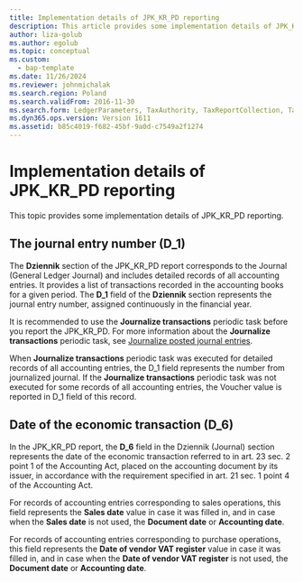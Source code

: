 ```yaml
---
title: Implementation details of JPK_KR_PD reporting
description: This article provides some implementation details of JPK_KR_PD report in legal entities in Poland.
author: liza-golub
ms.author: egolub
ms.topic: conceptual
ms.custom: 
  - bap-template
ms.date: 11/26/2024
ms.reviewer: johnmichalak
ms.search.region: Poland
ms.search.validFrom: 2016-11-30
ms.search.form: LedgerParameters, TaxAuthority, TaxReportCollection, TaxTable
ms.dyn365.ops.version: Version 1611
ms.assetid: b85c4019-f682-45bf-9a0d-c7549a2f1274
---
```

# Implementation details of JPK_KR_PD reporting

This topic provides some implementation details of JPK_KR_PD reporting.

## The journal entry number (D_1)

The **Dziennik** section of the JPK_KR_PD report corresponds to the Journal (General Ledger Journal) and includes detailed records of all accounting entries. 
It provides a list of transactions recorded in the accounting books for a given period.
The **D_1** field of the **Dziennik** section represents the journal entry number, assigned continuously in the financial year.

It is recommended to use the **Journalize transactions** periodic task before you report the JPK_KR_PD. 
For more information about the **Journalize transactions** periodic task, see [Journalize posted journal entries](../../general-ledger/tasks/journalize-posted-journal-entries.md).

When **Journalize transactions** periodic task was executed for detailed records of all accounting entries, the D_1 field represents the number from journalized journal. 
If the **Journalize transactions** periodic task was not executed for some records of all accounting entries, the Voucher value is reported in D_1 field of this record.

## Date of the economic transaction (D_6)

In the JPK_KR_PD report, the **D_6** field in the Dziennik (Journal) section represents the date of the economic transaction referred to in art. 23 sec. 2 point 1 of the Accounting Act, placed on the accounting document by its issuer, in accordance with the requirement specified in art. 21 sec. 1 point 4 of the Accounting Act.

For records of accounting entries corresponding to sales operations, this field represents the **Sales date** value in case it was filled in, and in case when the **Sales date** is not used, the **Document date** or **Accounting date**.

For records of accounting entries corresponding to purchase operations, this field represents the **Date of vendor VAT register** value in case it was filled in, and in case when the **Date of vendor VAT register** is not used, the **Document date** or **Accounting date**.

